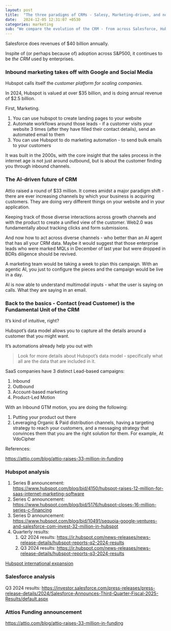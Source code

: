 ```yaml
---
layout: post
title:  "The three paradigms of CRMs - Salesy, Marketing-driven, and now  Customer driven"
date:   2024-12-05 12:31:07 +0530
categories: marketing
sub: "We compare the evolution of the CRM - from across Salesforce, Hubspot and new-age CRMs such as Attio"
---
```


Salesforce does revenues of $40 billion annually. 

Inspite of (or perhaps because of) adoption across S&P500, it continues to be *the CRM* used by enterprises. 

### Inbound marketing takes off with Google and Social Media

Hubspot calls itself the *customer platform for scaling companies.* 

In 2024, Hubspot is valued at over $35 billion, and is doing annual revenue of $2.5 billion.

First, Marketing.

1. You can use hubspot to create landing pages to your website 
2. Automate workflows around those leads - if a customer visits your website 3 times (after they have filled their contact details), send an automated email to them
3. You can use Hubspot to do marketing automation - to send bulk emails to your customers

 It was built in the 2000s, with the core insight that the sales process in the internet age is not just around outbound, but is about the customer finding you through inbound channels.

### The AI-driven future of CRM

Attio raised a round of $33 million. It comes amidst a major paradigm shift - there are ever increasing channels by which your business is acquiring customers. They are doing very different things on your website and in your application. 

Keeping track of those diverse interactions across growth channels and with the product to create a unified view of the customer. Web2.0 was fundamentally about tracking clicks and form submissions.

And now how to act across diverse channels - who better than an AI agent that has all your CRM data. Maybe it would suggest that those enterprise leads who were marked MQLs in December of last year but were dropped in BDRs diligence should be revived.

A marketing team would be taking a week to plan this campaign. With an agentic AI, you just to configure the pieces and the campaign would be live in a day.

AI is now able to understand multimodal inputs - what the user is saying on calls. What they are saying in an email. 

### Back to the basics - Contact (read Customer) is the Fundamental Unit of the CRM

It’s kind of intuitive, right?

Hubspot’s data model allows you to capture all the details around a customer that you might want. 

It’s automations already help you out with 

> Look for more details about Hubspot’s data model - specifically what all are the data that are included in it.
> 

SaaS companies have 3 distinct Lead-based campaigns:

1. Inbound
2. Outbound
3. Account-based marketing
4. Product-Led Motion

With an Inbound GTM motion, you are doing the following:

1. Putting your product out there
2. Leveraging Organic & Paid distribution channels, having a targeting strategy to reach your customers, and a messaging strategy that convinces them that you are the right solution for them. For example, At VdoCipher 

References:

https://attio.com/blog/attio-raises-33-million-in-funding

### **Hubspot analysis**

1. Series B announcement: https://www.hubspot.com/blog/bid/4150/hubspot-raises-12-million-for-saas-internet-marketing-software
2. Series C announcement: https://www.hubspot.com/blog/bid/5176/hubspot-closes-16-million-series-c-financing
3. Series D announcement: https://www.hubspot.com/blog/bid/10491/sequoia-google-ventures-and-salesforce-com-invest-32-million-in-hubspot
4. Quarterly results: 
    1. Q2 2024 results: https://ir.hubspot.com/news-releases/news-release-details/hubspot-reports-q2-2024-results
    2. Q3 2024 results: https://ir.hubspot.com/news-releases/news-release-details/hubspot-reports-q3-2024-results

[Hubspot international expansion](https://www.notion.so/Hubspot-international-expansion-15374767a5e680f0a457d4961a0b507b?pvs=21)

### Salesforce analysis

Q3 2024 results: https://investor.salesforce.com/press-releases/press-release-details/2024/Salesforce-Announces-Third-Quarter-Fiscal-2025-Results/default.aspx

### Attios Funding announcement

https://attio.com/blog/attio-raises-33-million-in-funding